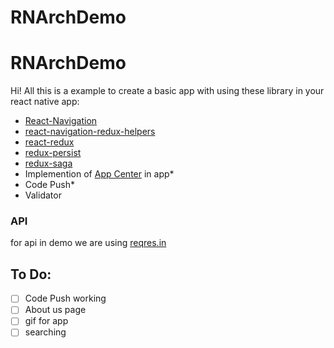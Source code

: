 # RNArchDemo
# RNArchDemo

Hi! All this is a example to create a basic app with using these library in your react native app:

 -  [React-Navigation](reactnavigation.org/)
 - [react-navigation-redux-helpers]([https://github.com/react-navigation/redux-helpers](https://github.com/react-navigation/redux-helpers))
 - [react-redux](https://react-redux.js.org/)
 - [redux-persist](https://github.com/rt2zz/redux-persist](https://github.com/rt2zz/redux-persist))
 - [redux-saga]([https://redux-saga.js.org/](https://redux-saga.js.org/))
 - Implemention of [App Center](http://appcenter.ms/) in app*
 - Code Push*
 - Validator

### API
for api in demo we are using [reqres.in ](https://reqres.in)

## To Do:
- [ ] Code Push working 
- [ ] About us page
- [ ] gif for app
- [ ] searching
